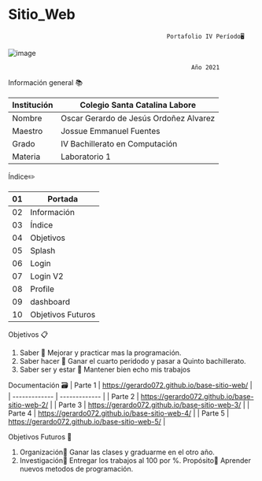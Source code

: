 # Sitio_Web

                                                 Portafolio IV Período🖥️
                                                           
![image](https://user-images.githubusercontent.com/78932900/135019776-e7d0eb49-e4e0-433b-b8db-49ebca3a1fff.png)

                                                        Año 2021
                                                        
                                                        
Información general 📚

| Institución  | Colegio Santa Catalina Labore |
| ------------- | ------------- |
| Nombre  | Oscar Gerardo de Jesús Ordoñez Alvarez |
| Maestro  | Jossue Emmanuel Fuentes |
| Grado  | IV Bachillerato en Computación |
| Materia  | Laboratorio 1 |

Índice✏️

| 01  | Portada |
| ------------- | ------------- |
| 02  | Información |
| 03  | Índice |
| 04  | Objetivos |
| 05  | Splash |
| 06  | Login |
| 07  | Login V2 |
| 08  | Profile |
| 09  | dashboard |
| 10  | Objetivos Futuros |

Objetivos 📋
1. Saber 📕
Mejorar y practicar mas la programación.
2. Saber hacer 📗
Ganar el cuarto peridodo y pasar a Quinto bachillerato.
3. Saber ser y estar 📘
Mantener bien echo mis trabajos 
                                                       
Documentación 🗃️
| Parte 1  | https://gerardo072.github.io/base-sitio-web/ |
| ------------- | ------------- |
| Parte 2  | https://gerardo072.github.io/base-sitio-web-2/ |
| Parte 3  | https://gerardo072.github.io/base-sitio-web-3/ |
| Parte 4  | https://gerardo072.github.io/base-sitio-web-4/ |
| Parte 5  | https://gerardo072.github.io/base-sitio-web-5/ |

Objetivos Futuros 📝
1. Organización📌
Ganar las clases y graduarme en el otro año.
2. Investigación📌
Entregar los trabajos al 100 por %.
Propósito📌
Aprender nuevos metodos de programación.
